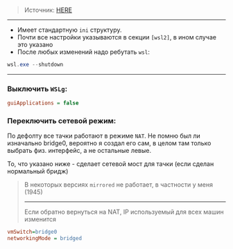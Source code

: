 > Источник: [HERE](https://learn.microsoft.com/en-us/windows/wsl/wsl-config)

---

 - Имеет стандартную `ini` структуру.
 - Почти все настройки указываются в секции `[wsl2]`, в ином случае это указано
 - После любых изменений надо ребутать `wsl`:
```powershell
wsl.exe --shutdown
```

---

### Выключить `WSLg`:
```ini
guiApplications = false
```

### Переключить сетевой режим:

По дефолту все тачки работают в режиме `NAT`. Не помню был ли изначально bridge0, вероятно я создал его сам, в целом там только выбрать физ. интерфейс, а не остальные левые.

То, что указано ниже - сделает сетевой мост для тачки (если сделан нормальный бридж)

> В некоторых версиях `mirrored` не работает, в частности у меня (1945)
> 
> ---
> 
> Если обратно вернуться на NAT, IP используемый для всех машин изменится

```ini
vmSwitch=bridge0
networkingMode = bridged
```